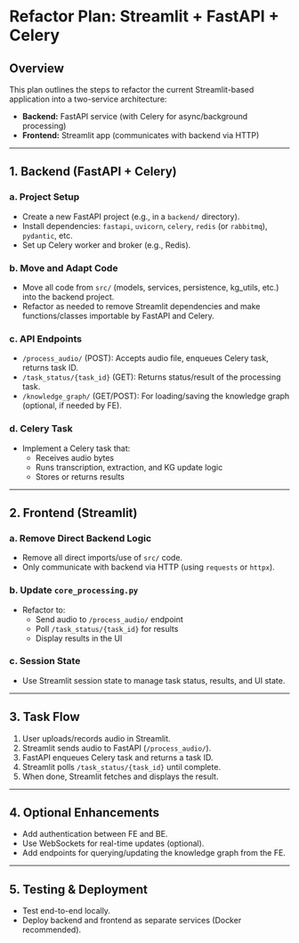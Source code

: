 # Refactor Plan: Streamlit + FastAPI + Celery

## Overview
This plan outlines the steps to refactor the current Streamlit-based application into a two-service architecture:
- **Backend:** FastAPI service (with Celery for async/background processing)
- **Frontend:** Streamlit app (communicates with backend via HTTP)

---

## 1. Backend (FastAPI + Celery)

### a. Project Setup
- Create a new FastAPI project (e.g., in a `backend/` directory).
- Install dependencies: `fastapi`, `uvicorn`, `celery`, `redis` (or `rabbitmq`), `pydantic`, etc.
- Set up Celery worker and broker (e.g., Redis).

### b. Move and Adapt Code
- Move all code from `src/` (models, services, persistence, kg_utils, etc.) into the backend project.
- Refactor as needed to remove Streamlit dependencies and make functions/classes importable by FastAPI and Celery.

### c. API Endpoints
- `/process_audio/` (POST): Accepts audio file, enqueues Celery task, returns task ID.
- `/task_status/{task_id}` (GET): Returns status/result of the processing task.
- `/knowledge_graph/` (GET/POST): For loading/saving the knowledge graph (optional, if needed by FE).

### d. Celery Task
- Implement a Celery task that:
  - Receives audio bytes
  - Runs transcription, extraction, and KG update logic
  - Stores or returns results

---

## 2. Frontend (Streamlit)

### a. Remove Direct Backend Logic
- Remove all direct imports/use of `src/` code.
- Only communicate with backend via HTTP (using `requests` or `httpx`).

### b. Update `core_processing.py`
- Refactor to:
  - Send audio to `/process_audio/` endpoint
  - Poll `/task_status/{task_id}` for results
  - Display results in the UI

### c. Session State
- Use Streamlit session state to manage task status, results, and UI state.

---

## 3. Task Flow

1. User uploads/records audio in Streamlit.
2. Streamlit sends audio to FastAPI (`/process_audio/`).
3. FastAPI enqueues Celery task and returns a task ID.
4. Streamlit polls `/task_status/{task_id}` until complete.
5. When done, Streamlit fetches and displays the result.

---

## 4. Optional Enhancements
- Add authentication between FE and BE.
- Use WebSockets for real-time updates (optional).
- Add endpoints for querying/updating the knowledge graph from the FE.

---

## 5. Testing & Deployment
- Test end-to-end locally.
- Deploy backend and frontend as separate services (Docker recommended).
